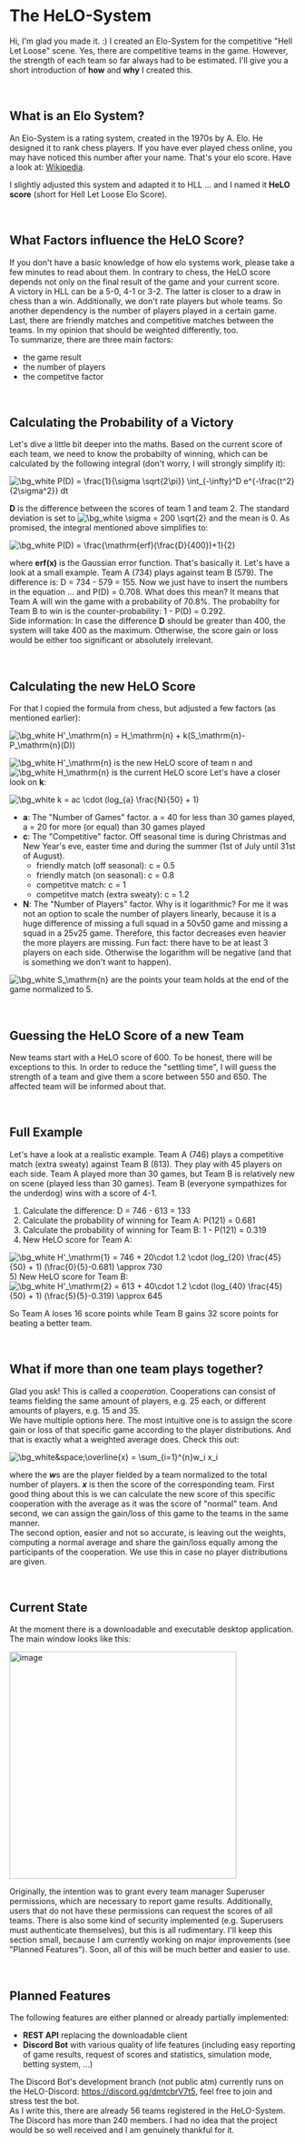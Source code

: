 # The HeLO-System

Hi, I'm glad you made it. :)
I created an Elo-System for the competitive "Hell Let Loose" scene. Yes, there are competitive teams in the game. However, the strength of each team so far always had to be estimated. I'll give you a short introduction of **how** and **why** I created this.

<br />

## What is an Elo System?
An Elo-System is a rating system, created in the 1970s by A. Elo. He designed it to rank chess players.
If you have ever played chess online, you may have noticed this number after your name. That's your elo score.
Have a look at: [Wikipedia](https://en.wikipedia.org/wiki/Elo_rating_system).

I slightly adjusted this system and adapted it to HLL ... and I named it **HeLO score** (short for Hell Let Loose Elo Score).

<br />

## What Factors influence the HeLO Score?
If you don't have a basic knowledge of how elo systems work, please take a few minutes to read about them. In contrary to chess, the HeLO score depends not only on the final result of the game and your current score. <br />
A victory in HLL can be a 5-0, 4-1 or 3-2. The latter is closer to a draw in chess than a win. Additionally, we don't rate players but whole teams. So another dependency is the number of players played in a certain game. Last, there are friendly matches and competitive matches between the teams. In my opinion that should be weighted differently, too. <br />
To summarize, there are three main factors:
* the game result
* the number of players
* the competitve factor

<br />

## Calculating the Probability of a Victory
Let's dive a little bit deeper into the maths. Based on the current score of each team, we need to know the probabilty of winning, which can be calculated by the following integral (don't worry, I will strongly simplify it):

<img src="https://latex.codecogs.com/svg.image?\bg_white&space;P(D)&space;=&space;\frac{1}{\sigma&space;\sqrt{2\pi}}&space;\int_{-\infty}^D&space;e^{-\frac{t^2}{2\sigma^2}}&space;dt" title="\bg_white P(D) = \frac{1}{\sigma \sqrt{2\pi}} \int_{-\infty}^D e^{-\frac{t^2}{2\sigma^2}} dt" />

<br />

**D** is the difference between the scores of team 1 and team 2. The standard deviation is set to <img src="https://latex.codecogs.com/svg.image?\bg_white&space;\sigma&space;=&space;200&space;\sqrt{2}" title="\bg_white \sigma = 200 \sqrt{2}" /> and the mean is 0. As promised, the integral mentioned above simplifies to:

<img src="https://latex.codecogs.com/svg.image?\bg_white&space;P(D)&space;=&space;\frac{\mathrm{erf}(\frac{D}{400})&plus;1}{2}" title="\bg_white P(D) = \frac{\mathrm{erf}(\frac{D}{400})+1}{2}" />

where **erf(x)** is the Gaussian error function. That's basically it. Let's have a look at a small example. Team A (734) plays against team B (579). The difference is: D = 734 - 579 = 155. Now we just have to insert the numbers in the equation ... and P(D) = 0.708. What does this mean? It means that Team A will win the game with a probability of 70.8%. The probabilty for Team B to win is the counter-probability: 1 - P(D) = 0.292. <br />
Side information: In case the difference **D** should be greater than 400, the system will take 400 as the maximum. Otherwise, the score gain or loss would be either too significant or absolutely irrelevant.

<br />

## Calculating the new HeLO Score
For that I copied the formula from chess, but adjusted a few factors (as mentioned earlier):

<img src="https://latex.codecogs.com/svg.image?\bg_white&space;H'_\mathrm{n}&space;=&space;H_\mathrm{n}&space;&plus;&space;k(S_\mathrm{n}-P_\mathrm{n}(D))" title="\bg_white H'_\mathrm{n} = H_\mathrm{n} + k(S_\mathrm{n}-P_\mathrm{n}(D))" />

<img src="https://latex.codecogs.com/svg.image?\bg_white&space;H'_\mathrm{n}" title="\bg_white H'_\mathrm{n}" /> is the new HeLO score of team n and <img src="https://latex.codecogs.com/svg.image?\bg_white&space;H_\mathrm{n}" title="\bg_white H_\mathrm{n}" /> is the current HeLO score Let's have a closer look on **k**:

<img src="https://latex.codecogs.com/svg.image?\bg_white&space;k&space;=&space;ac&space;\cdot&space;(log_{a}&space;\frac{N}{50}&space;&plus;&space;1)" title="\bg_white k = ac \cdot (log_{a} \frac{N}{50} + 1)" />

* **a**: The "Number of Games" factor. a = 40 for less than 30 games played, a = 20 for more (or equal) than 30 games played
* **c**: The "Competitive" factor. Off seasonal time is during Christmas and New Year's eve, easter time and during the summer (1st of July until 31st of August).
    * friendly match (off seasonal): c = 0.5
    * friendly match (on seasonal): c = 0.8
    * competitve match: c = 1
    * competitve match (extra sweaty): c = 1.2
* **N**: The "Number of Players" factor. Why is it logarithmic? For me it was not an option to scale the number of players linearly, because it is a huge difference of missing a full squad in a 50v50 game and missing a squad in a 25v25 game. Therefore, this factor decreases even heavier the more players are missing. Fun fact: there have to be at least 3 players on each side. Otherwise the logarithm will be negative (and that is something we don't want to happen).

<img src="https://latex.codecogs.com/svg.image?\bg_white&space;S_\mathrm{n}" title="\bg_white S_\mathrm{n}" /> are the points your team holds at the end of the game normalized to 5.

<br />

## Guessing the HeLO Score of a new Team
New teams start with a HeLO score of 600. To be honest, there will be exceptions to this. In order to reduce the "settling time", I will guess the strength of a team and give them a score between 550 and 650. The affected team will be informed about that.

<br />

## Full Example
Let's have a look at a realistic example. Team A (746) plays a competitive match (extra sweaty) against Team B (613). They play with 45 players on each side. Team A played more than 30 games, but Team B is relatively new on scene (played less than 30 games). Team B (everyone sympathizes for the underdog) wins with a score of 4-1.

1) Calculate the difference: D = 746 - 613 = 133
2) Calculate the probability of winning for Team A: P(121) = 0.681
3) Calculate the probability of winning for Team B: 1 - P(121) = 0.319
4) New HeLO score for Team A: <br />
<img src="https://latex.codecogs.com/svg.image?\bg_white&space;H'_\mathrm{1}&space;=&space;746&space;&plus;&space;20\cdot&space;1.2&space;\cdot&space;(log_{20}&space;\frac{45}{50}&space;&plus;&space;1)&space;(\frac{0}{5}-0.681)&space;\approx&space;730" title="\bg_white H'_\mathrm{1} = 746 + 20\cdot 1.2 \cdot (log_{20} \frac{45}{50} + 1) (\frac{0}{5}-0.681) \approx 730" />
5) New HeLO score for Team B: <br />
<img src="https://latex.codecogs.com/svg.image?\bg_white&space;H'_\mathrm{2}&space;=&space;613&space;&plus;&space;40\cdot&space;1.2&space;\cdot&space;(log_{40}&space;\frac{45}{50}&space;&plus;&space;1)&space;(\frac{5}{5}-0.319)&space;\approx&space;645" title="\bg_white H'_\mathrm{2} = 613 + 40\cdot 1.2 \cdot (log_{40} \frac{45}{50} + 1) (\frac{5}{5}-0.319) \approx 645" />

So Team A loses 16 score points while Team B gains 32 score points for beating a better team.

<br />

## What if more than one team plays together?
Glad you ask! This is called a <i>cooperation</i>. Cooperations can consist of teams fielding the same amount of players, e.g. 25 each, or different amounts of players, e.g. 15 and 35.<br />
We have multiple options here. The most intuitive one is to assign the score gain or loss of that specific game according to the player distributions. And that is exactly what a weighted average does. Check this out:<br />

<img src="https://latex.codecogs.com/svg.image?\overline{x}&space;=&space;\sum_{i=1}^{n}w_i&space;x_i" title="\bg_white&space;\overline{x} = \sum_{i=1}^{n}w_i x_i" />

where the <i>**w**</i>s are the player fielded by a team normalized to the total number of players. <i>**x**</i> is then the score of the corresponding team. First good thing about this is we can calculate the new score of this specific cooperation with the average as it was the score of "normal" team. And second, we can assign the gain/loss of this game to the teams in the same manner. <br />
The second option, easier and not so accurate, is leaving out the weights, computing a normal average and share the gain/loss equally among the participants of the cooperation. We use this in case no player distributions are given.

<br />

## Current State
At the moment there is a downloadable and executable desktop application. The main window looks like this:

<img width="400" alt="image" src="https://user-images.githubusercontent.com/50017993/148366380-264d8521-8e13-414f-86ae-5e3dfbe466fc.PNG">

Originally, the intention was to grant every team manager Superuser permissions, which are necessary to report game results. Additionally, users that do not have these permissions can request the scores of all teams. There is also some kind of security implemented (e.g. Superusers must authenticate themselves), but this is all rudimentary. I'll keep this section small, because I am currently working on major improvements (see "Planned Features"). Soon, all of this will be much better and easier to use.

<br />

## Planned Features
The following features are either planned or already partially implemented:
* **REST API** replacing the downloadable client
* **Discord Bot** with various quality of life features (including easy reporting of game results, request of scores and statistics, simulation mode, betting system, ...)

The Discord Bot's development branch (not public atm) currently runs on the HeLO-Discord: https://discord.gg/dmtcbrV7t5, feel free to join and stress test the bot. <br />
As I write this, there are already 56 teams registered in the HeLO-System. The Discord has more than 240 members. I had no idea that the project would be so well received and I am genuinely thankful for it.
